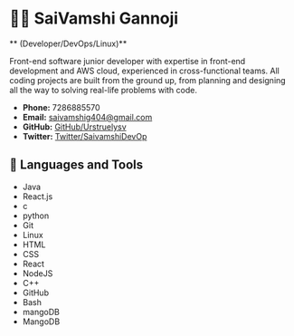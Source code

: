 # 🏄‍♂ SaiVamshi Gannoji

** (Developer/DevOps/Linux)**

Front-end software junior developer with expertise in front-end development and AWS cloud, experienced in cross-functional teams. All coding projects are built from the ground up, from planning and designing all the way to solving real-life problems with code. 

- **Phone:** 7286885570
- **Email:** saivamshig404@gmail.com
- **GitHub:** [GitHub/Urstruelysv](https://github.com/Urstruelysv)
- **Twitter:** [Twitter/SaivamshiDevOp](https://twitter.com/SaivamshiDevOp)

## 🧰 Languages and Tools

- Java
- React.js
- c
- python
- Git
- Linux
- HTML
- CSS
- React
- NodeJS
- C++
- GitHub
- Bash
- mangoDB
- MangoDB

